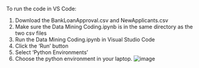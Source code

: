 To run the code in VS Code:
1. Download the BankLoanApproval.csv and NewApplicants.csv
2. Make sure the Data Mining Coding.ipynb is in the same directory as the two csv files
3. Run the Data Mining Coding.ipynb in Visual Studio Code
4. Click the ‘Run’ button 
5. Select ‘Python Environments’ 
6. Choose the python environment in your laptop. 
![image](https://github.com/Shirley24k/Bank-Loan-Approval/assets/84895009/79f55eb8-37a7-4401-afb7-403ee19b672c)
